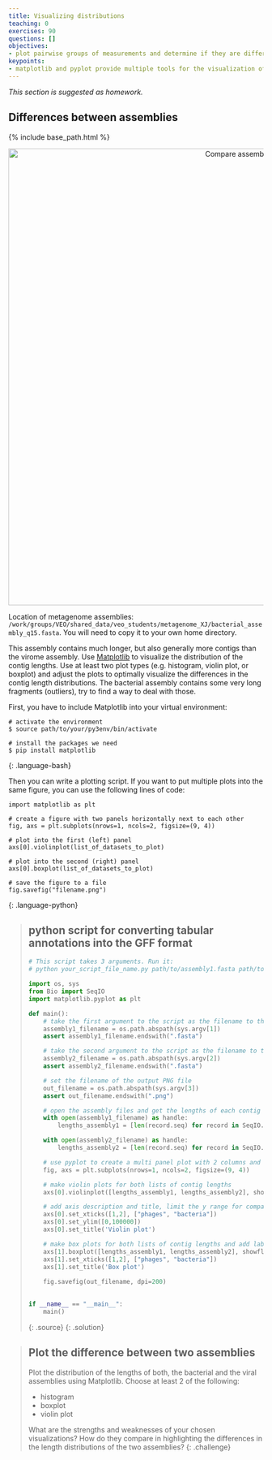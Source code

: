 ```yaml
---
title: Visualizing distributions
teaching: 0
exercises: 90
questions: []
objectives:
- plot pairwise groups of measurements and determine if they are different
keypoints:
- matplotlib and pyplot provide multiple tools for the visualization of data points
---
```


_This section is suggested as homework._

## Differences between assemblies

{% include base_path.html %}
<p align="center">
    <a href="{{ site.carpentries_site }}"><img src="{{ relative_root_path }}/assets/img/violin_vs_boxplot.png" alt="Compare assemblies" width="900" /></a>
</p>

Location of metagenome assemblies: ```/work/groups/VEO/shared_data/veo_students/metagenome_XJ/bacterial_assembly_q15.fasta```. You will need to copy it to your own home directory.

This assembly contains much longer, but also generally more contigs than the virome assembly. Use [Matplotlib](https://matplotlib.org/stable/plot_types/index.html) to visualize the distribution of the contig lengths. Use at least two plot types (e.g. histogram, violin plot, or boxplot) and adjust the plots to optimally visualize the differences in the contig length distributions. The bacterial assembly contains some very long fragments (outliers), try to find a way to deal with those.

First, you have to include Matplotlib into your virtual environment:

~~~
# activate the environment
$ source path/to/your/py3env/bin/activate

# install the packages we need
$ pip install matplotlib
~~~
{: .language-bash}

Then you can write a plotting script. If you want to put multiple plots into the same figure, you can use the following lines of code:

~~~
import matplotlib as plt

# create a figure with two panels horizontally next to each other
fig, axs = plt.subplots(nrows=1, ncols=2, figsize=(9, 4))

# plot into the first (left) panel
axs[0].violinplot(list_of_datasets_to_plot)

# plot into the second (right) panel
axs[0].boxplot(list_of_datasets_to_plot)

# save the figure to a file
fig.savefig("filename.png")
~~~
{: .language-python}

> ## python script for converting tabular annotations into the GFF format
> ```python
> # This script takes 3 arguments. Run it:
> # python your_script_file_name.py path/to/assembly1.fasta path/to/assembly2.fasta box_and_violin.png
> 
> import os, sys
> from Bio import SeqIO
> import matplotlib.pyplot as plt
> 
> def main():
>     # take the first argument to the script as the filename to the bacterial assembly 
>     assembly1_filename = os.path.abspath(sys.argv[1])
>     assert assembly1_filename.endswith(".fasta")
>
>     # take the second argument to the script as the filename to the viral assembly
>     assembly2_filename = os.path.abspath(sys.argv[2])
>     assert assembly2_filename.endswith(".fasta")
>
>     # set the filename of the output PNG file
>     out_filename = os.path.abspath(sys.argv[3])
>     assert out_filename.endswith(".png")
>
>     # open the assembly files and get the lengths of each contig within one list 
>     with open(assembly1_filename) as handle:
>         lengths_assembly1 = [len(record.seq) for record in SeqIO.parse(handle, "fasta")]
>
>     with open(assembly2_filename) as handle:
>         lengths_assembly2 = [len(record.seq) for record in SeqIO.parse(handle, "fasta")]
>
>     # use pyplot to create a multi panel plot with 2 columns and 1 row. figsize is in inches...
>     fig, axs = plt.subplots(nrows=1, ncols=2, figsize=(9, 4))
>
>     # make violin plots for both lists of contig lengths
>     axs[0].violinplot([lengths_assembly1, lengths_assembly2], showextrema=False)
>
>     # add axis description and title, limit the y range for comparability
>     axs[0].set_xticks([1,2], ["phages", "bacteria"])
>     axs[0].set_ylim([0,100000])
>     axs[0].set_title('Violin plot')
>
>     # make box plots for both lists of contig lengths and add lables
>     axs[1].boxplot([lengths_assembly1, lengths_assembly2], showfliers=False)
>     axs[1].set_xticks([1,2], ["phages", "bacteria"])
>     axs[1].set_title('Box plot')
>     
>     fig.savefig(out_filename, dpi=200)
>     
> 
> if __name__ == "__main__":
>     main()
>```
> {: .source}
{: .solution}

> ## Plot the difference between two assemblies
> 
> Plot the distribution of the lengths of both, the bacterial and the viral assemblies using Matplotlib. Choose at least 2 of the following:
> - histogram
> - boxplot
> - violin plot
> 
> What are the strengths and weaknesses of your chosen visualizations? How do they compare in highlighting the differences in the length distributions of the two assemblies?
{: .challenge}
